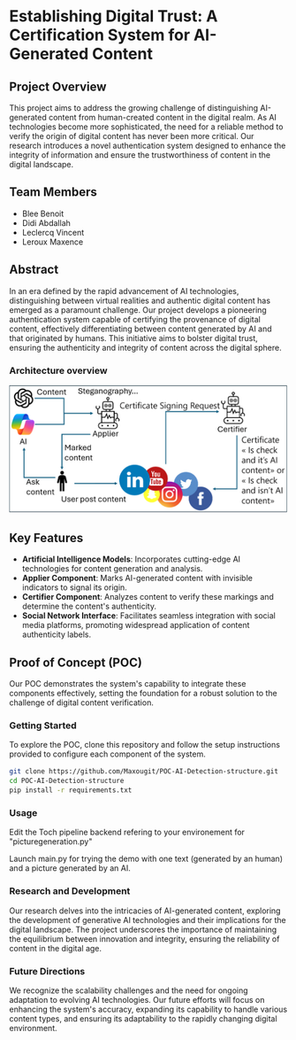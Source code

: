 # Establishing Digital Trust: A Certification System for AI-Generated Content

## Project Overview

This project aims to address the growing challenge of distinguishing AI-generated content from human-created content in the digital realm. As AI technologies become more sophisticated, the need for a reliable method to verify the origin of digital content has never been more critical. Our research introduces a novel authentication system designed to enhance the integrity of information and ensure the trustworthiness of content in the digital landscape.

## Team Members

- Blee Benoit
- Didi Abdallah
- Leclercq Vincent
- Leroux Maxence

## Abstract

In an era defined by the rapid advancement of AI technologies, distinguishing between virtual realities and authentic digital content has emerged as a paramount challenge. Our project develops a pioneering authentication system capable of certifying the provenance of digital content, effectively differentiating between content generated by AI and that originated by humans. This initiative aims to bolster digital trust, ensuring the authenticity and integrity of content across the digital sphere.

### Architecture overview

![alt text](ArchitectureSchema.png)

## Key Features

- **Artificial Intelligence Models**: Incorporates cutting-edge AI technologies for content generation and analysis.
- **Applier Component**: Marks AI-generated content with invisible indicators to signal its origin.
- **Certifier Component**: Analyzes content to verify these markings and determine the content's authenticity.
- **Social Network Interface**: Facilitates seamless integration with social media platforms, promoting widespread application of content authenticity labels.

## Proof of Concept (POC)

Our POC demonstrates the system's capability to integrate these components effectively, setting the foundation for a robust solution to the challenge of digital content verification.

### Getting Started

To explore the POC, clone this repository and follow the setup instructions provided to configure each component of the system.

```bash
git clone https://github.com/Maxougit/POC-AI-Detection-structure.git
cd POC-AI-Detection-structure
pip install -r requirements.txt
```

### Usage

Edit the Toch pipeline backend refering to your environement for "picturegeneration.py"

Launch main.py for trying the demo with one text (generated by an human) and a picture generated by an AI.

### Research and Development

Our research delves into the intricacies of AI-generated content, exploring the development of generative AI technologies and their implications for the digital landscape. The project underscores the importance of maintaining the equilibrium between innovation and integrity, ensuring the reliability of content in the digital age.

### Future Directions

We recognize the scalability challenges and the need for ongoing adaptation to evolving AI technologies. Our future efforts will focus on enhancing the system's accuracy, expanding its capability to handle various content types, and ensuring its adaptability to the rapidly changing digital environment.
